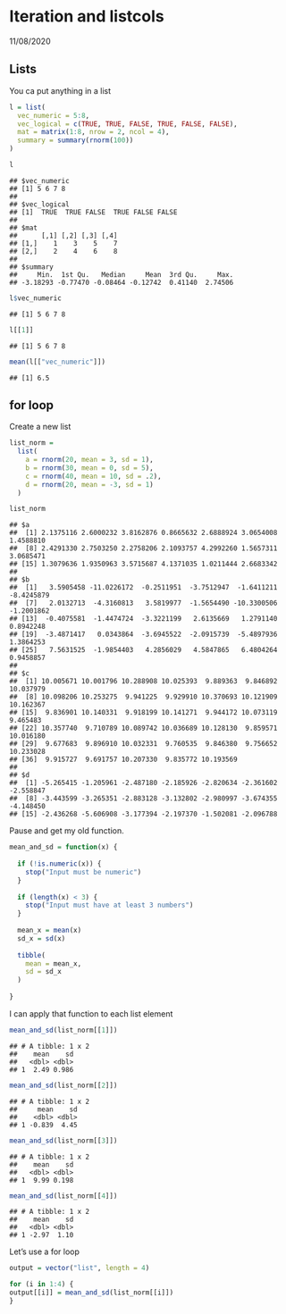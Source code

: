 Iteration and listcols
================
11/08/2020

## Lists

You ca put anything in a list

``` r
l = list(
  vec_numeric = 5:8,
  vec_logical = c(TRUE, TRUE, FALSE, TRUE, FALSE, FALSE),
  mat = matrix(1:8, nrow = 2, ncol = 4),
  summary = summary(rnorm(100))
)
```

``` r
l
```

    ## $vec_numeric
    ## [1] 5 6 7 8
    ## 
    ## $vec_logical
    ## [1]  TRUE  TRUE FALSE  TRUE FALSE FALSE
    ## 
    ## $mat
    ##      [,1] [,2] [,3] [,4]
    ## [1,]    1    3    5    7
    ## [2,]    2    4    6    8
    ## 
    ## $summary
    ##     Min.  1st Qu.   Median     Mean  3rd Qu.     Max. 
    ## -3.18293 -0.77470 -0.08464 -0.12742  0.41140  2.74506

``` r
l$vec_numeric
```

    ## [1] 5 6 7 8

``` r
l[[1]]
```

    ## [1] 5 6 7 8

``` r
mean(l[["vec_numeric"]])
```

    ## [1] 6.5

## for loop

Create a new list

``` r
list_norm = 
  list(
    a = rnorm(20, mean = 3, sd = 1),
    b = rnorm(30, mean = 0, sd = 5),
    c = rnorm(40, mean = 10, sd = .2),
    d = rnorm(20, mean = -3, sd = 1)
  )
```

``` r
list_norm
```

    ## $a
    ##  [1] 2.1375116 2.6000232 3.8162876 0.8665632 2.6888924 3.0654008 1.4588810
    ##  [8] 2.4291330 2.7503250 2.2758206 2.1093757 4.2992260 1.5657311 3.0685471
    ## [15] 1.3079636 1.9350963 3.5715687 4.1371035 1.0211444 2.6683342
    ## 
    ## $b
    ##  [1]   3.5905458 -11.0226172  -0.2511951  -3.7512947  -1.6411211  -8.4245879
    ##  [7]   2.0132713  -4.3160813   3.5819977  -1.5654490 -10.3300506  -1.2001862
    ## [13]  -0.4075581  -1.4474724  -3.3221199   2.6135669   1.2791140   0.8942248
    ## [19]  -3.4871417   0.0343864  -3.6945522  -2.0915739  -5.4897936   1.3864253
    ## [25]   7.5631525  -1.9854403   4.2856029   4.5847865   6.4804264   0.9458857
    ## 
    ## $c
    ##  [1] 10.005671 10.001796 10.288908 10.025393  9.889363  9.846892 10.037979
    ##  [8] 10.098206 10.253275  9.941225  9.929910 10.370693 10.121909 10.162367
    ## [15]  9.836901 10.140331  9.918199 10.141271  9.944172 10.073119  9.465483
    ## [22] 10.357740  9.710789 10.089742 10.036689 10.128130  9.859571 10.016180
    ## [29]  9.677683  9.896910 10.032331  9.760535  9.846380  9.756652 10.233028
    ## [36]  9.915727  9.691757 10.207330  9.835772 10.193569
    ## 
    ## $d
    ##  [1] -5.265415 -1.205961 -2.487180 -2.185926 -2.820634 -2.361602 -2.558847
    ##  [8] -3.443599 -3.265351 -2.883128 -3.132802 -2.980997 -3.674355 -4.148450
    ## [15] -2.436268 -5.606908 -3.177394 -2.197370 -1.502081 -2.096788

Pause and get my old function.

``` r
mean_and_sd = function(x) {
  
  if (!is.numeric(x)) {
    stop("Input must be numeric")
  }
  
  if (length(x) < 3) {
    stop("Input must have at least 3 numbers")
  }
  
  mean_x = mean(x)
  sd_x = sd(x)
  
  tibble(
    mean = mean_x,
    sd = sd_x
  )
  
}
```

I can apply that function to each list element

``` r
mean_and_sd(list_norm[[1]])
```

    ## # A tibble: 1 x 2
    ##    mean    sd
    ##   <dbl> <dbl>
    ## 1  2.49 0.986

``` r
mean_and_sd(list_norm[[2]])
```

    ## # A tibble: 1 x 2
    ##     mean    sd
    ##    <dbl> <dbl>
    ## 1 -0.839  4.45

``` r
mean_and_sd(list_norm[[3]])
```

    ## # A tibble: 1 x 2
    ##    mean    sd
    ##   <dbl> <dbl>
    ## 1  9.99 0.198

``` r
mean_and_sd(list_norm[[4]])
```

    ## # A tibble: 1 x 2
    ##    mean    sd
    ##   <dbl> <dbl>
    ## 1 -2.97  1.10

Let’s use a for loop

``` r
output = vector("list", length = 4)

for (i in 1:4) {
output[[i]] = mean_and_sd(list_norm[[i]])
}
```
